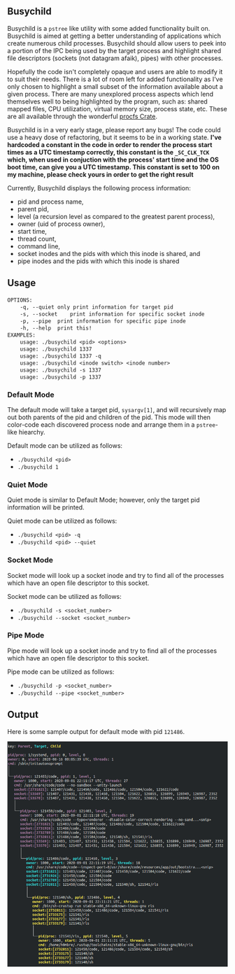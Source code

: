## Busychild
Busychild is a `pstree` like utility with some added functionality built on. Busychild is aimed at getting a better understanding of applications which create numerous child processes. Busychild should allow users to peek into a portion of the IPC being used by the target process and highlight shared file descriptors (sockets (not datagram afaik), pipes) with other processes.

Hopefully the code isn't completely opaque and users are able to modify it to suit their needs. There is a lot of room left for added functionality as I've only chosen to highlight a small subset of the information available about a given process. There are many unexplored process aspects which lend themselves well to being highlighted by the program, such as: shared mapped files, CPU utilization, virtual memory size, process state, etc. These are all available through the wonderful [procfs Crate](https://docs.rs/procfs/0.8.0/procfs/index.html). 

Busychild is in a very early stage, please report any bugs! The code could use a heavy dose of refactoring, but it seems to be in a working state. **I've hardcoded a constant in the code in order to render the process start times as a UTC timestamp correctly, this constant is the `_SC_CLK_TCK` which, when used in conjuction with the process' start time and the OS boot time, can give you a UTC timestamp. This constant is set to 100 on my machine, please check yours in order to get the right result**

Currently, Busychild displays the following process information:
+ pid and process name,
+ parent pid,
+ level (a recursion level as compared to the greatest parent process),
+ owner (uid of process owner),
+ start time,
+ thread count,
+ command line,
+ socket inodes and the pids with which this inode is shared, and
+ pipe inodes and the pids with which this inode is shared

## Usage
```
OPTIONS:
	-q, --quiet	only print information for target pid
	-s, --socket	print information for specific socket inode
	-p, --pipe	print information for specific pipe inode
	-h, --help	print this!
EXAMPLES:
	usage: ./busychild <pid> <options>
	usage: ./busychild 1337
	usage: ./busychild 1337 -q
	usage: ./busychild <inode switch> <inode number>
	usage: ./busychild -s 1337
	usage: ./busychild -p 1337
```

### Default Mode
The default mode will take a target pid,  `sysargv[1]`, and will recursively map out both parents of the pid and children of the pid. This mode will then color-code each discovered process node and arrange them in a `pstree`-like hiearchy.

Default mode can be utilized as follows: 
+ `./busychild <pid>`
+ `./busychild 1`

### Quiet Mode
Quiet mode is similar to Default Mode; however, only the target pid information will be printed.

Quiet mode can be utilized as follows:
+ `./busychild <pid> -q`
+ `./busychild <pid> --quiet`

### Socket Mode
Socket mode will look up a socket inode and try to find all of the processes which have an open file descriptor to this socket.

Socket mode can be utilized as follows:
+ `./busychild -s <socket_number>`
+ `./busychild --socket <socket_number>`

### Pipe Mode
Pipe mode will look up a socket inode and try to find all of the processes which have an open file descriptor to this socket.

Pipe mode can be utilized as follows:
+ `./busychild -p <socket_number>`
+ `./busychild --pipe <socket_number>`

## Output
Here is some sample output for default mode with pid `121486`.
<p align="left">
  <img src=/default.PNG></img>
</p>
